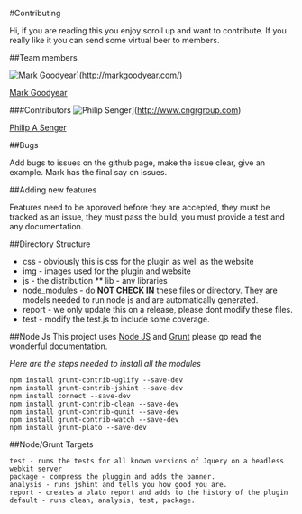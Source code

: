 
#Contributing

Hi, if you are reading this you enjoy scroll up and want to contribute. If you really like it you can send some virtual beer to members.

##Team members

![Mark Goodyear](http://gravatar.com/avatar/511fe713eb87c8fb068fc642c041aa70?s=70)](http://markgoodyear.com/)  
 
[Mark Goodyear](http://markgoodyear.com/)  

###Contributors
![Philip Senger](http://gravatar.com/avatar/e33eebfa68659d4d6e8e9f014f1ed1fe?s=70)](http://www.cngrgroup.com)

[Philip A Senger](http://www.cngrgroup.com)

##Bugs

Add bugs to issues on the github page, make the issue clear, give an example. Mark has the final say on issues.

##Adding new features

Features need to be approved before they are accepted, they must be tracked as an issue, they must pass the build, you must provide a test and any documentation.

##Directory Structure
* css - obviously this is css for the plugin as well as the website
* img - images used for the plugin and website
* js - the distribution
** lib - any libraries
* node_modules - do **NOT CHECK IN** these files or directory. They are models needed to run node js and are automatically generated.
* report - we only update this on a release, please dont modify these files.
* test - modify the test.js to include some coverage.

##Node Js
This project uses [Node JS](http://nodejs.org/) and [Grunt](http://gruntjs.com/) please go read the wonderful documentation.

*Here are the steps needed to install all the modules*

    npm install grunt-contrib-uglify --save-dev
    npm install grunt-contrib-jshint --save-dev
    npm install connect --save-dev
    npm install grunt-contrib-clean --save-dev
    npm install grunt-contrib-qunit --save-dev
    npm install grunt-contrib-watch --save-dev
    npm install grunt-plato --save-dev

##Node/Grunt Targets

    test - runs the tests for all known versions of Jquery on a headless webkit server
    package - compress the pluggin and adds the banner.
    analysis - runs jshint and tells you how good you are.
    report - creates a plato report and adds to the history of the plugin
    default - runs clean, analysis, test, package.
    